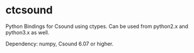 # ctcsound
Python Bindings for Csound using ctypes. Can be used from python2.x and python3.x as well.

Dependency: numpy, Csound 6.07 or higher.
